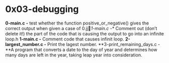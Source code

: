 # 0x03-debugging

**0-main.c -** test whether the function positive_or_negative() gives the correct output when given a case of 0.jj*1-main.c -** Comment out (don’t delete it!) the part of the code that is causing the output to go into an infinite loop.h
**1-main.c -** Comment code that causes infinit loop.
**2-largest_number.c -** Print the lagest number.
**3-print_remaining_days.c -**A program that converts a date to the day of year and determines how many days are left in the year, taking leap year into consideration.






